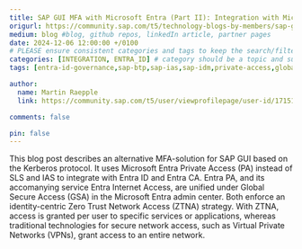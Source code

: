 ```yaml
---
title: SAP GUI MFA with Microsoft Entra (Part II): Integration with Microsoft Entra Private Access
origurl: https://community.sap.com/t5/technology-blogs-by-members/sap-gui-mfa-with-microsoft-entra-part-ii-integration-with-microsoft-entra/ba-p/13691141
medium: blog #blog, github repos, linkedIn article, partner pages
date: 2024-12-06 12:00:00 +/0100
# PLEASE ensure consistent categories and tags to keep the search/filtering meaningful!
categories: [INTEGRATION, ENTRA_ID] # category should be a topic and sub-category primary product
tags: [entra-id-governance,sap-btp,sap-ias,sap-idm,private-access,global-secure-access,sap-secure-login-service]     # TAG names should always be lowercase

author:
  name: Martin Raepple
  link: https://community.sap.com/t5/user/viewprofilepage/user-id/171519

comments: false

pin: false
---
```

This blog post describes an alternative MFA-solution for SAP GUI based on the Kerberos protocol. It uses Microsoft Entra Private Access (PA) instead of SLS and IAS to integrate with Entra ID and Entra CA. Entra PA, and its accomanying service Entra Internet Access, are unified under Global Secure Access (GSA) in the Microsoft Entra admin center. Both enforce an identity-centric Zero Trust Network Access (ZTNA) strategy. With ZTNA, access is granted per user to specific services or applications, whereas traditional technologies for secure network access, such as Virtual Private Networks (VPNs), grant access to an entire network.
